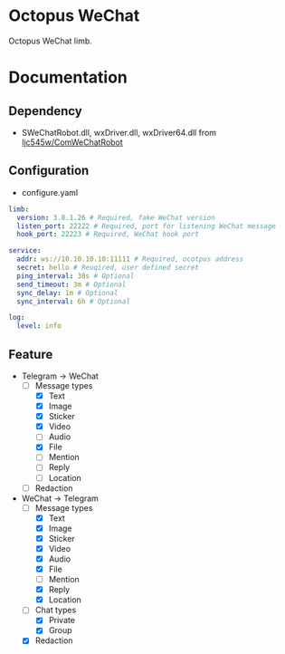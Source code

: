 # Octopus WeChat
Octopus WeChat limb.

# Documentation

## Dependency
* SWeChatRobot.dll, wxDriver.dll, wxDriver64.dll from [ljc545w/ComWeChatRobot](https://github.com/ljc545w/ComWeChatRobot/releases)

## Configuration
* configure.yaml
```yaml
limb:
  version: 3.8.1.26 # Required, fake WeChat version
  listen_port: 22222 # Required, port for listening WeChat message
  hook_port: 22223 # Required, WeChat hook port

service:
  addr: ws://10.10.10.10:11111 # Required, ocotpus address
  secret: hello # Reuqired, user defined secret
  ping_interval: 30s # Optional
  send_timeout: 3m # Optional
  sync_delay: 1m # Optional
  sync_interval: 6h # Optional

log:
  level: info
```

## Feature

* Telegram → WeChat
  * [ ] Message types
    * [x] Text
    * [x] Image
    * [x] Sticker
    * [x] Video
    * [ ] Audio
    * [x] File
    * [ ] Mention
    * [ ] Reply
    * [ ] Location
  * [ ] Redaction

* WeChat → Telegram
  * [ ] Message types
    * [x] Text
    * [x] Image
    * [x] Sticker
    * [x] Video
    * [x] Audio
    * [x] File
    * [ ] Mention
    * [x] Reply
    * [x] Location
  * [ ] Chat types
    * [x] Private
    * [x] Group
  * [x] Redaction
